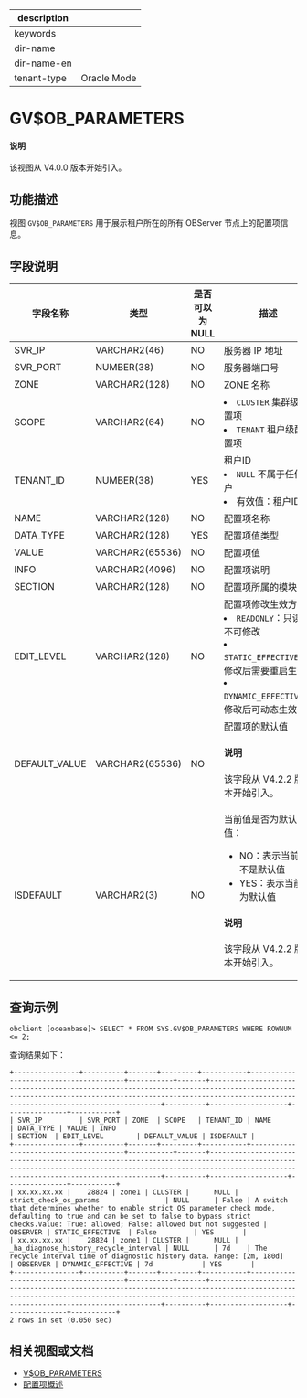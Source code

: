 |description||
|---|---|
|keywords||
|dir-name||
|dir-name-en||
|tenant-type|Oracle Mode|

# GV$OB_PARAMETERS

<main id="notice" type='explain'>
  <h4>说明</h4>
  <p>该视图从 V4.0.0 版本开始引入。</p>
</main>

## 功能描述

视图 `GV$OB_PARAMETERS` 用于展示租户所在的所有 OBServer 节点上的配置项信息。

## 字段说明

|    字段名称    |       类型        | 是否可以为 NULL |                                描述                                 |
|------------|-----------------|------------|---------------------------------------------------------------------------------------------------|
| SVR_IP     | VARCHAR2(46)    | NO         | 服务器 IP 地址                                                         |
| SVR_PORT   | NUMBER(38)      | NO         | 服务器端口号                                                            |
| ZONE       | VARCHAR2(128)   | NO         | ZONE 名称                                                             |
| SCOPE      | VARCHAR2(64)    | NO         | <li> `CLUSTER` 集群级配置项   <li> `TENANT` 租户级配置项                            |
| TENANT_ID  | NUMBER(38)      | YES        | 租户ID <li> `NULL` 不属于任何租户   <li> 有效值：租户ID                |
| NAME       | VARCHAR2(128)   | NO         | 配置项名称                                                             |
| DATA_TYPE  | VARCHAR2(128)   | YES        | 配置项值类型                                                            |
| VALUE      | VARCHAR2(65536) | NO         | 配置项值                                                              |
| INFO       | VARCHAR2(4096)  | NO         | 配置项说明                                                             |
| SECTION    | VARCHAR2(128)   | NO         | 配置项所属的模块                                                          |
| EDIT_LEVEL | VARCHAR2(128)   | NO         | 配置项修改生效方式 <li> `READONLY`：只读，不可修改   <li> `STATIC_EFFECTIVE`：修改后需要重启生效   <li> `DYNAMIC_EFFECTIVE`：修改后可动态生效    |
| DEFAULT_VALUE | VARCHAR2(65536) | NO   | 配置项的默认值<main id="notice" type='explain'><h4>说明</h4><p>该字段从 V4.2.2 版本开始引入。</p></main>       |
| ISDEFAULT     | VARCHAR2(3)     | NO   | 当前值是否为默认值：<ul><li>NO：表示当前值不是默认值</li><li>YES：表示当前值为默认值</li></ul><main id="notice" type='explain'><h4>说明</h4><p>该字段从 V4.2.2 版本开始引入。</p></main> |

## 查询示例

```shell
obclient [oceanbase]> SELECT * FROM SYS.GV$OB_PARAMETERS WHERE ROWNUM <= 2;
```

查询结果如下：

```shell
+----------------+----------+-------+---------+-----------+---------------------------------------+-----------+-------+------------------------------------------------------------------------------------------------------------------------------------------------------------------------------------------------------+----------+-------------------+---------------+-----------+
| SVR_IP         | SVR_PORT | ZONE  | SCOPE   | TENANT_ID | NAME                                  | DATA_TYPE | VALUE | INFO                                                                                                                                                                                                 | SECTION  | EDIT_LEVEL        | DEFAULT_VALUE | ISDEFAULT |
+----------------+----------+-------+---------+-----------+---------------------------------------+-----------+-------+------------------------------------------------------------------------------------------------------------------------------------------------------------------------------------------------------+----------+-------------------+---------------+-----------+
| xx.xx.xx.xx |    28824 | zone1 | CLUSTER |      NULL | strict_check_os_params                | NULL      | False | A switch that determines whether to enable strict OS parameter check mode, defaulting to true and can be set to false to bypass strict checks.Value: True: allowed; False: allowed but not suggested | OBSERVER | STATIC_EFFECTIVE  | False         | YES       |
| xx.xx.xx.xx |    28824 | zone1 | CLUSTER |      NULL | _ha_diagnose_history_recycle_interval | NULL      | 7d    | The recycle interval time of diagnostic history data. Range: [2m, 180d]                                                                                                                              | OBSERVER | DYNAMIC_EFFECTIVE | 7d            | YES       |
+----------------+----------+-------+---------+-----------+---------------------------------------+-----------+-------+------------------------------------------------------------------------------------------------------------------------------------------------------------------------------------------------------+----------+-------------------+---------------+-----------+
2 rows in set (0.050 sec)
```

## 相关视图或文档

* [V$OB_PARAMETERS](4400.v-ob_parameters-of-oracle-mode.md)
* [配置项概述](../../../../700.reference/800.configuration-items-and-system-variables/000.configuration-items-and-system-variables-overview.md)

